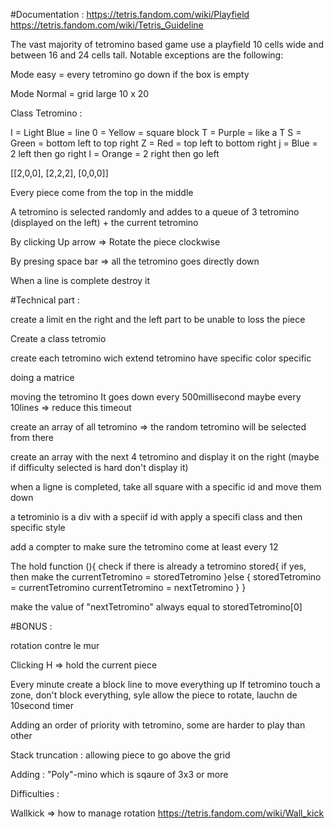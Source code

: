 #Documentation : https://tetris.fandom.com/wiki/Playfield
https://tetris.fandom.com/wiki/Tetris_Guideline

The vast majority of tetromino based game use a playfield 10 cells wide and between 16 and 24 cells tall. Notable exceptions are the following:

Mode easy = every tetromino go down if the box is empty

Mode Normal = grid large 10 x 20

Class Tetromino :

I = Light Blue = line
0 = Yellow = square block
T = Purple = like a T
S = Green = bottom left to top right
Z = Red = top left to bottom right
j = Blue = 2 left then go right
l = Orange = 2 right then go left

[[2,0,0],
[2,2,2],
[0,0,0]]

Every piece come from the top in the middle

A tetromino is selected randomly and addes to a queue of 3 tetromino (displayed on the left) + the current tetromino

By clicking Up arrow => Rotate the piece clockwise

By presing space bar => all the tetromino goes directly down

When a line is complete destroy it

#Technical part :

create a limit en the right and the left part to be unable to loss the piece

Create a class tetromio

create each tetromino wich extend tetromino
have specific color
specific

doing a matrice

moving the tetromino It goes down every 500millisecond
maybe every 10lines => reduce this timeout

create an array of all tetromino => the random tetromino will be selected from there

create an array with the next 4 tetromino and display it on the right (maybe if difficulty selected is hard don't display it)

when a ligne is completed, take all square with a specific id and move them down

a tetrominio is a div with a speciif id with apply a specifi class and then specific style

add a compter to make sure the tetromino come at least every 12

The hold function (){
check if there is already a tetromino stored{
if yes, then make the currentTetromino = storedTetromino
}else {
storedTetromino = currentTetromino
currentTetromino = nextTetromino
}
}

make the value of "nextTetromino" always equal to storedTetromino[0]

#BONUS :

rotation contre le mur

Clicking H => hold the current piece

Every minute create a block line to move everything up
If tetromino touch a zone, don't block everything, syle allow the piece to rotate, lauchn de 10second timer

Adding an order of priority with tetromino, some are harder to play than other

Stack truncation : allowing piece to go above the grid

Adding : "Poly"-mino which is sqaure of 3x3 or more

Difficulties :

Wallkick => how to manage rotation
https://tetris.fandom.com/wiki/Wall_kick
